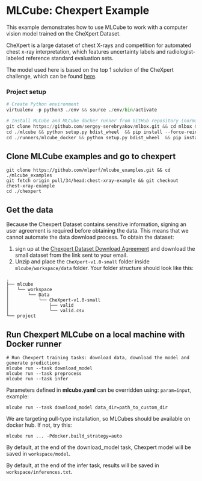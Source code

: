# MLCube: Chexpert Example
This example demonstrates how to use MLCube to work with a computer vision model trained on the CheXpert Dataset. 

CheXpert is a large dataset of chest X-rays and competition for automated chest x-ray interpretation, which features uncertainty labels and radiologist-labeled reference standard evaluation sets.

The model used here is based on the top 1 solution of the CheXpert challenge, which can be found [here](https://github.com/jfhealthcare/Chexpert).

### Project setup
```Python
# Create Python environment 
virtualenv -p python3 ./env && source ./env/bin/activate

# Install MLCube and MLCube docker runner from GitHub repository (normally, users will just run `pip install mlcube mlcube_docker`)
git clone https://github.com/sergey-serebryakov/mlbox.git && cd mlbox && git checkout feature/configV2
cd ./mlcube && python setup.py bdist_wheel  && pip install --force-reinstall ./dist/mlcube-* && cd ..
cd ./runners/mlcube_docker && python setup.py bdist_wheel  && pip install --force-reinstall --no-deps ./dist/mlcube_docker-* && cd ../../..
```

## Clone MLCube examples and go to chexpert
```
git clone https://github.com/mlperf/mlcube_examples.git && cd ./mlcube_examples
git fetch origin pull/34/head:chest-xray-example && git checkout chest-xray-example
cd ./chexpert
```

## Get the data
Because the Chexpert Dataset contains sensitive information, signing an user agreement is required before obtaining the data. This means that we cannot automate the data download process. To obtain the dataset:

1. sign up at the [Chexpert Dataset Download Agreement](https://stanfordmlgroup.github.io/competitions/chexpert/#agreement) and download the small dataset from the link sent to your email.
2. Unzip and place the `CheXpert-v1.0-small` folder inside  `mlcube/workspace/data` folder. Your folder structure should look like this:
   
```
.
├── mlcube
│   └── workspace
│       └── Data 
│           └── CheXpert-v1.0-small
│          		├── valid
│          		└── valid.csv
└── project
```

## Run Chexpert MLCube on a local machine with Docker runner
```
# Run Chexpert training tasks: download data, download the model and generate predictions
mlcube run --task download_model
mlcube run --task preprocess
mlcube run --task infer
```

Parameters defined in **mlcube.yaml** can be overridden using: `param=input`, example:

```
mlcube run --task download_model data_dir=path_to_custom_dir
```

We are targeting pull-type installation, so MLCubes should be available on docker hub. If not, try this:

```
mlcube run ... -Pdocker.build_strategy=auto
```

By default, at the end of the download_model task, Chexpert model will be saved in `workspace/model`.

By default, at the end of the infer task, results will be saved in `workspace/inferences.txt`.
